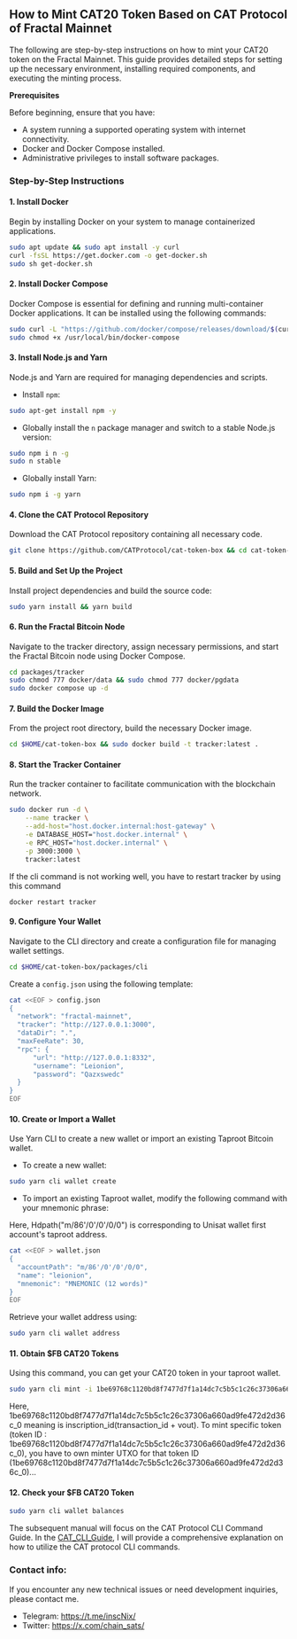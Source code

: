 ## How to Mint CAT20 Token Based on CAT Protocol of Fractal Mainnet

The following are step-by-step instructions on how to mint your CAT20 token on the Fractal Mainnet. This guide provides detailed steps for setting up the necessary environment, installing required components, and executing the minting process.

**Prerequisites**

Before beginning, ensure that you have:

- A system running a supported operating system with internet connectivity.
- Docker and Docker Compose installed.
- Administrative privileges to install software packages.

### Step-by-Step Instructions

#### 1. Install Docker

Begin by installing Docker on your system to manage containerized applications.

```bash
sudo apt update && sudo apt install -y curl
curl -fsSL https://get.docker.com -o get-docker.sh
sudo sh get-docker.sh
```

#### 2. Install Docker Compose

Docker Compose is essential for defining and running multi-container Docker applications. It can be installed using the following commands:

```bash
sudo curl -L "https://github.com/docker/compose/releases/download/$(curl -s https://api.github.com/repos/docker/compose/releases/latest | grep 'tag_name' | cut -d\" -f4)/docker-compose-$(uname -s)-$(uname -m)" -o /usr/local/bin/docker-compose
sudo chmod +x /usr/local/bin/docker-compose
```

#### 3. Install Node.js and Yarn

Node.js and Yarn are required for managing dependencies and scripts.

- Install `npm`:

```bash
sudo apt-get install npm -y
```

- Globally install the `n` package manager and switch to a stable Node.js version:

```bash
sudo npm i n -g
sudo n stable
```

- Globally install Yarn:

```bash
sudo npm i -g yarn
```

#### 4. Clone the CAT Protocol Repository

Download the CAT Protocol repository containing all necessary code.

```bash
git clone https://github.com/CATProtocol/cat-token-box && cd cat-token-box
```

#### 5. Build and Set Up the Project

Install project dependencies and build the source code:

```bash
sudo yarn install && yarn build
```

#### 6. Run the Fractal Bitcoin Node

Navigate to the tracker directory, assign necessary permissions, and start the Fractal Bitcoin node using Docker Compose.

```bash
cd packages/tracker
sudo chmod 777 docker/data && sudo chmod 777 docker/pgdata
sudo docker compose up -d
```

#### 7. Build the Docker Image

From the project root directory, build the necessary Docker image.

```bash
cd $HOME/cat-token-box && sudo docker build -t tracker:latest .
```

#### 8. Start the Tracker Container

Run the tracker container to facilitate communication with the blockchain network.

```bash
sudo docker run -d \
    --name tracker \
    --add-host="host.docker.internal:host-gateway" \
    -e DATABASE_HOST="host.docker.internal" \
    -e RPC_HOST="host.docker.internal" \
    -p 3000:3000 \
    tracker:latest
```
If the cli command is not working well, you have to restart tracker by using this command 

```
docker restart tracker
```
#### 9. Configure Your Wallet

Navigate to the CLI directory and create a configuration file for managing wallet settings.

```bash
cd $HOME/cat-token-box/packages/cli
```

Create a `config.json` using the following template:

```bash
cat <<EOF > config.json
{
  "network": "fractal-mainnet",
  "tracker": "http://127.0.0.1:3000",
  "dataDir": ".",
  "maxFeeRate": 30,
  "rpc": {
      "url": "http://127.0.0.1:8332",
      "username": "Leionion",
      "password": "Qazxswedc"
  }
}
EOF
```

#### 10. Create or Import a Wallet

Use Yarn CLI to create a new wallet or import an existing Taproot Bitcoin wallet.

- To create a new wallet:

```bash
sudo yarn cli wallet create
```

- To import an existing Taproot wallet, modify the following command with your mnemonic phrase:

Here, Hdpath("m/86'/0'/0'/0/0") is corresponding to Unisat wallet first account's taproot address.

```bash
cat <<EOF > wallet.json
{
  "accountPath": "m/86'/0'/0'/0/0",
  "name": "leionion",
  "mnemonic": "MNEMONIC (12 words)"
}
EOF
```

Retrieve your wallet address using:

```bash
sudo yarn cli wallet address
```

#### 11. Obtain $FB CAT20 Tokens

Using this command, you can get your CAT20 token in your taproot wallet.

```bash
sudo yarn cli mint -i 1be69768c1120bd8f7477d7f1a14dc7c5b5c1c26c37306a660ad9fe472d2d36c_0 5 --fee-rate 120
```

Here, 1be69768c1120bd8f7477d7f1a14dc7c5b5c1c26c37306a660ad9fe472d2d36c_0 meaning is inscription_id(transaction_id + vout).
To mint specific token (token ID : 1be69768c1120bd8f7477d7f1a14dc7c5b5c1c26c37306a660ad9fe472d2d36c_0), you have to own minter UTXO for that token ID (1be69768c1120bd8f7477d7f1a14dc7c5b5c1c26c37306a660ad9fe472d2d36c_0)...

#### 12. Check your $FB CAT20 Token

```bash
sudo yarn cli wallet balances
```

The subsequent manual will focus on the CAT Protocol CLI Command Guide. In the [CAT_CLI_Guide](CAT_CLI_Guide.md), I will provide a comprehensive explanation on how to utilize the CAT protocol CLI commands.


### Contact info:

If you encounter any new technical issues or need development inquiries, please contact me.

- Telegram: https://t.me/inscNix/
- Twitter: https://x.com/chain_sats/

